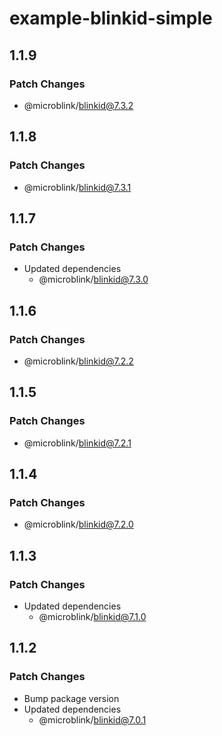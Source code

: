 # example-blinkid-simple

## 1.1.9

### Patch Changes

- @microblink/blinkid@7.3.2

## 1.1.8

### Patch Changes

- @microblink/blinkid@7.3.1

## 1.1.7

### Patch Changes

- Updated dependencies
  - @microblink/blinkid@7.3.0

## 1.1.6

### Patch Changes

- @microblink/blinkid@7.2.2

## 1.1.5

### Patch Changes

- @microblink/blinkid@7.2.1

## 1.1.4

### Patch Changes

- @microblink/blinkid@7.2.0

## 1.1.3

### Patch Changes

- Updated dependencies
  - @microblink/blinkid@7.1.0

## 1.1.2

### Patch Changes

- Bump package version
- Updated dependencies
  - @microblink/blinkid@7.0.1
